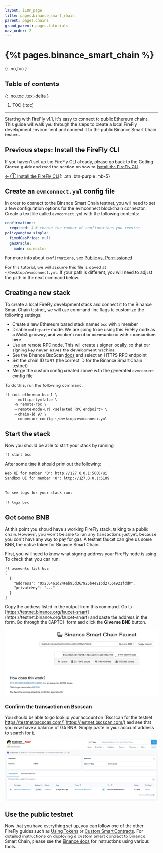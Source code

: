 ```yaml
---
layout: i18n_page
title: pages.binance_smart_chain
parent: pages.chains
grand_parent: pages.tutorials
nav_order: 2
---
```


# {%t pages.binance_smart_chain %}
{: .no_toc }

## Table of contents
{: .no_toc .text-delta }

1. TOC
{:toc}

---

Starting with FireFly v1.1, it's easy to connect to public Ethereum chains. This guide will walk you through the steps to create a local FireFly development environment and connect it to the public Binance Smart Chain testnet.

## Previous steps: Install the FireFly CLI

If you haven't set up the FireFly CLI already, please go back to the Getting Started guide and read the section on how to [Install the FireFly CLI](../../gettingstarted/firefly_cli.md).

[← ① Install the FireFly CLI](../../gettingstarted/firefly_cli.md){: .btn .btn-purple .mb-5}

## Create an `evmconnect.yml` config file

In order to connect to the Binance Smart Chain testnet, you will need to set a few configuration options for the evmconnect blockchain connector. Create a text file called `evmconnect.yml` with the following contents:

```yml
confirmations:
  required: 4 # choose the number of confirmations you require
policyengine.simple:
  fixedGasPrice: null
  gasOracle:
    mode: connector
```

For more info about `confirmations`, see [Public vs. Permissioned](../../overview/public_vs_permissioned.md)

For this tutorial, we will assume this file is saved at `~/Desktop/evmconnect.yml`. If your path is different, you will need to adjust the path in the next command below.

## Creating a new stack

To create a local FireFly development stack and connect it to the Binance Smart Chain testnet, we will use command line flags to customize the following settings:

- Create a new Ethereum based stack named `bsc` with `1` member
- Disable `multiparty` mode. We are going to be using this FireFly node as a Web3 gateway, and we don't need to communicate with a consortium here
- Use an remote RPC node. This will create a signer locally, so that our signing key never leaves the development machine.
- See the Binance BscScan [docs](https://docs.bscscan.com/misc-tools-and-utilities/public-rpc-nodes) and select an HTTPS RPC endpoint.
- Set the chain ID to `97` (the correct ID for the Binance Smart Chain testnet)
- Merge the custom config created above with the generated `evmconnect` config file

To do this, run the following command:

```
ff init ethereum bsc 1 \
    --multiparty=false \
    -n remote-rpc \
    --remote-node-url <selected RPC endpoint> \
    --chain-id 97 \
    --connector-config ~/Desktop/evmconnect.yml
```

## Start the stack

Now you should be able to start your stack by running:

```
ff start bsc
```

After some time it should print out the following:

```
Web UI for member '0': http://127.0.0.1:5000/ui
Sandbox UI for member '0': http://127.0.0.1:5109


To see logs for your stack run:

ff logs bsc
```

## Get some BNB

At this point you should have a working FireFly stack, talking to a public chain. However, you won't be able to run any transactions just yet, because you don't have any way to pay for gas. A testnet faucet can give us some BNB, the native token for Binance Smart Chain.

First, you will need to know what signing address your FireFly node is using. To check that, you can run:

```
ff accounts list bsc
[
  {
    "address": "0x235461d246ab95d367925b4e91bd2755a921fdd8",
    "privateKey": "..."
  }
]
```

Copy the address listed in the output from this command. Go to [https://testnet.binance.org/faucet-smart](https://testnet.binance.org/faucet-smart) and paste the address in the form. Go through the CAPTCH form and click the **Give me BNB** button.

![BSC Faucet](images/bsc_faucet.png)

### Confirm the transaction on Bscscan

You should be able to go lookup your account on [Bscscan for the testnet https://testnet.bscscan.com/](https://testnet.bscscan.com/) and see that you now have a balance of 0.5 BNB. Simply paste in your account address to search for it.

![BSC Scan](images/bsc_scan.png)

## Use the public testnet

Now that you have everything set up, you can follow one of the other FireFly guides such as [Using Tokens](../tokens/index.md) or [Custom Smart Contracts](../custom_contracts/ethereum.md). For detailed instructions on deploying a custom smart contract to Binance Smart Chain, please see the [Binance docs](https://docs.bnbchain.org/docs/chainide) for instructions using various tools.
